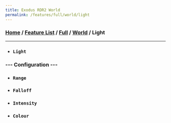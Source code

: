 ```yaml
---
title: Exodus RDR2 World
permalink: /features/full/world/light
---
```

### [Home](/) / [Feature List](/features) / [Full](/features/full) / [World](/features/full/world) / Light
---
- ### `Light`
### --- Configuration ---
- ### `Range`
- ### `Falloff`
- ### `Intensity`
- ### `Colour`
